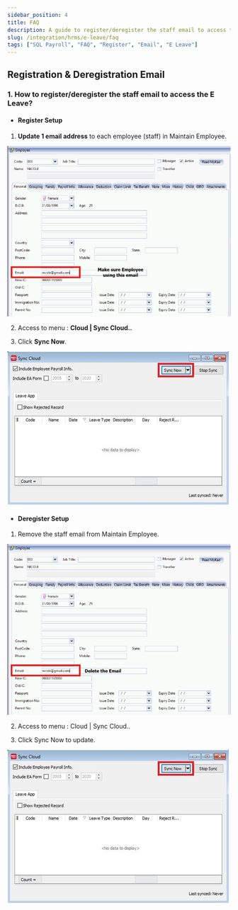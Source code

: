 ```yaml
---
sidebar_position: 4
title: FAQ
description: A guide to register/deregister the staff email to access the E Leave
slug: /integration/hrms/e-leave/faq
tags: ["SQL Payroll", "FAQ", "Register", "Email", "E Leave"]
---
```


## Registration & Deregistration Email
### 1. How to register/deregister the staff email to access the E Leave?

- #### **Register Setup**

1. **Update 1 email address** to each employee (staff) in Maintain Employee.

![register-setup](../../../../static/img/faq/register-email-eleave/register-setup.png)

2. Access to menu : **Cloud | Sync Cloud..**

3. Click **Sync Now**.

![register-sync](../../../../static/img/faq/register-email-eleave/register-sync.jpg)

- ####  **Deregister Setup**

1. Remove the staff email from Maintain Employee.

![remove-staff-email](../../../../static/img/faq/register-email-eleave/remove-staff-email.png)

2. Access to menu : Cloud | Sync Cloud..

3. Click Sync Now to update.

![remove-sync](../../../../static/img/faq/register-email-eleave/remove-sync.jpg)